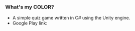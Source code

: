 ### What's my COLOR? ###

* A simple quiz game written in C# using the Unity engine.
* Google Play link: 